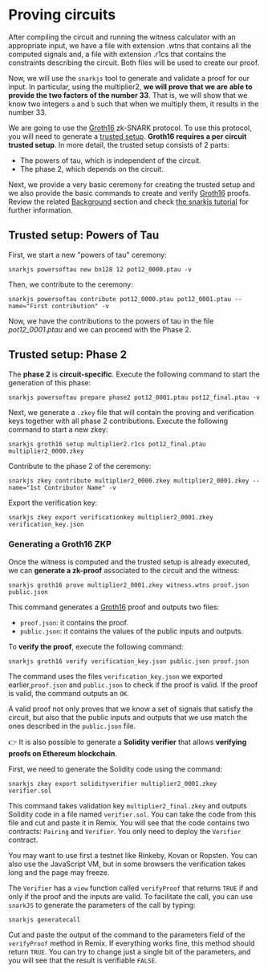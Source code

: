 # Proving circuits

After compiling the circuit and running the witness calculator with 
an appropriate input, we have a file with extension .wtns that 
contains all the computed signals and, a file with extension .r1cs that contains the constraints describing the circuit. Both files will be used to create our proof.

Now, we will use the `snarkjs` tool to generate and validate a proof for our input. In particular, using the multiplier2, **we will prove that we are able to provide the two factors of the number 33**. That is, we will show that we know two integers `a` and `b` such that when we multiply them, it results in the number 33.

We are going to use the [Groth16](https://eprint.iacr.org/2016/260) zk-SNARK protocol.
To use this protocol, you will need to generate a [trusted setup](../../background/background#trusted-setup).
**Groth16 requires a per circuit trusted setup**. In more detail, the trusted setup consists of 2 parts:

- The powers of tau, which is independent of the circuit.
- The phase 2, which depends on the circuit. 

Next, we provide a very basic ceremony for creating the trusted setup and we also provide the basic commands to create and verify [Groth16](https://eprint.iacr.org/2016/260) proofs. Review the related [Background](../../background/background) section and check [the snarkjs tutorial](https://github.com/iden3/snarkjs) for further information.

## Trusted setup: Powers of Tau <a id="my-first-trusted-setup"></a>

<!-- 
You can access the **help** of `snarkjs` by typing the command:

`$ snarkjs --help`

You can get general **statistics** of the circuit and print the **constraints**. Just run:

```text
snarkjs info -c multiplier2.r1cs 
snarkjs print -r multiplier2.r1cs -s multiplier2.sym
```
-->

First, we start a new "powers of tau" ceremony:

```text
snarkjs powersoftau new bn128 12 pot12_0000.ptau -v
```

Then, we contribute to the ceremony:

```text
snarkjs powersoftau contribute pot12_0000.ptau pot12_0001.ptau --name="First contribution" -v
```

Now, we have the contributions to the powers of tau in the file *pot12_0001.ptau* and 
we can proceed with the Phase 2.

## Trusted setup: Phase 2 <a id="my-first-trusted-setup"></a>

The **phase 2** is **circuit-specific**. 
Execute the following command to start the generation of this phase:

```text
snarkjs powersoftau prepare phase2 pot12_0001.ptau pot12_final.ptau -v
```

Next, we generate a `.zkey` file that will contain the proving and verification keys together with all phase 2 contributions.
Execute the following command to start a new zkey:

```text
snarkjs groth16 setup multiplier2.r1cs pot12_final.ptau multiplier2_0000.zkey
```

Contribute to the phase 2 of the ceremony:

```text
snarkjs zkey contribute multiplier2_0000.zkey multiplier2_0001.zkey --name="1st Contributor Name" -v
```

<!-- 
Verify the latest zkey
snarkjs zkey verify $1.r1cs pot12_final.ptau $1_0001.zkey


Apply a random beacon:

```text
snarkjs zkey beacon multiplier2_0001.zkey multiplier2_final.zkey 0102030405060708090a0b0c0d0e0f101112131415161718191a1b1c1d1e1f 10 -n="Final Beacon phase2"
```

Verify the final zkey
snarkjs zkey verify $1.r1cs pot12_final.ptau $1_final.zkey

As before, you will be prompted to enter some random text to provide a source of entropy. The output will be a file named `multiplier2_final.zkey`, which we will use to **export the verification key**.

```text
snarkjs zkey export verificationkey multiplier2_final.zkey verification_key.json
```

Now, the verification key from `multiplier2_final.zkey` is exported into the file `verification_key.json`.

You can always **verify** that the computations of a `.ptau` or a `.zkey` file are correct:

```text
snarkjs powersoftau verify pot12_final.ptausnarkjs zkey verify multiplier2.r1cs pot12_final.ptau multiplier2_final.zkey
```

If everything checks out, you should see the following at the top of the output:

```text
[INFO]  snarkJS: Powers of Tau file OK![INFO]  snarkJS: ZKey OK!
```

​The command `snarkjs zkey verify` also checks that the `.zkey` file corresponds to the specific circuit.
-->

Export the verification key:
```text
snarkjs zkey export verificationkey multiplier2_0001.zkey verification_key.json
```

### Generating a Groth16 ZKP <a id="my-first-zero-knowledge-proof"></a>

Once the witness is computed and the trusted setup is already executed, we can **generate a zk-proof** associated to the circuit and the witness:

```text
snarkjs groth16 prove multiplier2_0001.zkey witness.wtns proof.json public.json
```

This command generates a [Groth16](https://eprint.iacr.org/2016/260) proof and outputs two files:

* `proof.json`: it contains the proof.
* `public.json`: it contains the values of the public inputs and outputs.

To **verify the proof**, execute the following command:

```text
snarkjs groth16 verify verification_key.json public.json proof.json
```

The command uses the files `verification_key.json` we exported earlier,`proof.json` and `public.json` to check if the proof is valid. If the proof is valid, the command outputs an `OK`.

A valid proof not only proves that we know a set of signals that satisfy the circuit, but also that the public inputs and outputs that we use match the ones described in the `public.json` file.

​👉 It is also possible to generate a **Solidity verifier** that allows **verifying proofs on Ethereum blockchain**.

First, we need to generate the Solidity code using the command:

```text
snarkjs zkey export solidityverifier multiplier2_0001.zkey verifier.sol
```

This command takes validation key `multiplier2_final.zkey` and outputs Solidity code in a file named `verifier.sol`. You can take the code from this file and cut and paste it in Remix. You will see that the code contains two contracts: `Pairing` and `Verifier`. You only need to deploy the `Verifier` contract.

You may want to use first a testnet like Rinkeby, Kovan or Ropsten. You can also use the JavaScript VM, but in some browsers the verification takes long and the page may freeze.

The `Verifier` has a `view` function called `verifyProof` that returns `TRUE` if and only if the proof and the inputs are valid. To facilitate the call, you can use `snarkJS` to generate the parameters of the call by typing:

```text
snarkjs generatecall
```

Cut and paste the output of the command to the parameters field of the `verifyProof` method in Remix. If everything works fine, this method should return `TRUE`. You can try to change just a single bit of the parameters, and you will see that the result is verifiable `FALSE`.

